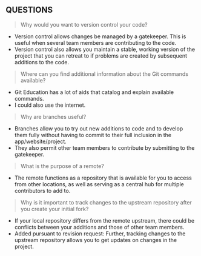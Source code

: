 ## QUESTIONS

>Why would you want to version control your code?
* Version control allows changes be managed by a gatekeeper. This is useful when several team members are contributing to the code.
* Version control also allows you maintain a stable, working version of the project that you can retreat to if problems are created by subsequent additions to the code.

>Where can you find additional information about the Git commands available?
* Git Education has a lot of aids that catalog and explain available commands.
* I could also use the internet.

>Why are branches useful?
* Branches allow you to try out new additions to code and to develop them fully without having to commit to their full inclusion in the app/website/project.
* They also permit other team members to contribute by submitting to the gatekeeper.

>What is the purpose of a remote?
* The remote functions as a repository that is available for you to access from other locations, as well as serving as a central hub for multiple contributors to add to.

>Why is it important to track changes to the upstream repository after you create your initial fork?
* If your local repository differs from the remote upstream, there could be conflicts between your additions and those of other team members.
* Added pursuant to revision request: Further, tracking changes to the upstream repository allows you to get updates on changes in the project.